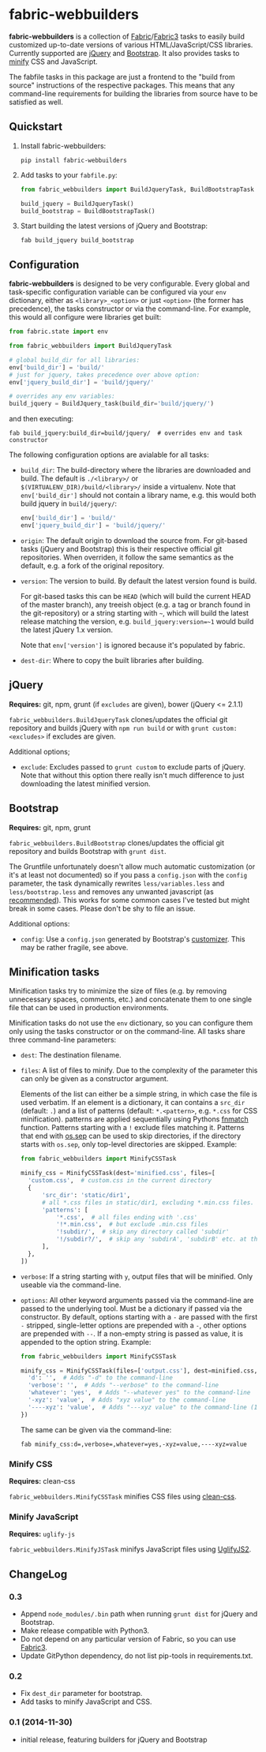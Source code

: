 fabric-webbuilders
==================

**fabric-webbuilders** is a collection of
[Fabric](http://www.fabfile.org/)/[Fabric3](https://github.com/mathiasertl/Fabric) tasks to easily
build customized up-to-date versions of various HTML/JavaScript/CSS libraries. Currently supported
are [jQuery](http://jquery.com/) and [Bootstrap](http://getbootstrap.com/). It also provides tasks
to [minify](#minification-tasks) CSS and JavaScript.

The fabfile tasks in this package are just a frontend to the "build from source" instructions of
the respective packages. This means that any command-line requirements for building the libraries
from source have to be satisfied as well.

Quickstart
----------

1. Install fabric-webbuilders:

   ```
   pip install fabric-webbuilders
   ```

2. Add tasks to your ``fabfile.py``:

   ```python
   from fabric_webbuilders import BuildJqueryTask, BuildBootstrapTask

   build_jquery = BuildJqueryTask()
   build_bootstrap = BuildBootstrapTask()
   ```

3. Start building the latest versions of jQuery and Bootstrap:

   ```
   fab build_jquery build_bootstrap
   ```

Configuration
-------------

**fabric-webbuilders** is designed to be very configurable. Every global and task-specific
configuration variable can be configured via your ``env`` dictionary, either as
``<library>_<option>`` or just ``<option>`` (the former has precedence), the tasks constructor or
via the command-line. For example, this would all configure were libraries get built:

```python
from fabric.state import env

from fabric_webbuilders import BuildJqueryTask

# global build_dir for all libraries:
env['build_dir'] = 'build/'
# just for jquery, takes precedence over above option:
env['jquery_build_dir'] = 'build/jquery/'

# overrides any env variables:
build_jquery = BuildJquery_task(build_dir='build/jquery/')
```

and then executing:

```
fab build_jquery:build_dir=build/jquery/  # overrides env and task constructor
```

The following configuration options are avialable for all tasks:

* ``build_dir``: The build-directory where the libraries are downloaded and build. The default is
  ``./<library>/`` or ``$(VIRTUALENV_DIR)/build/<library>/`` inside a virtualenv. Note that
  ``env['build_dir']`` should not contain a library name, e.g. this would both build jquery in
  ``build/jquery/``:

  ```python
  env['build_dir'] = 'build/'
  env['jquery_build_dir'] = 'build/jquery/'
  ```

* ``origin``: The default origin to download the source from. For git-based tasks (jQuery and
  Bootstrap) this is their respective official git repositories. When overriden, it follow the same
  semantics as the default, e.g. a fork of the original repository.
* ``version``: The version to build. By default the latest version found is build. 

  For git-based tasks this can be ``HEAD`` (which will build the current HEAD of the master
  branch), any treeish object (e.g.  a tag or branch found in the git-repository) or a string
  starting with ``~``, which will build the latest release matching the version, e.g.
  ``build_jquery:version=~1`` would build the latest jQuery 1.x version.

  Note that ``env['version']`` is ignored because it's populated by fabric.
* ``dest-dir``: Where to copy the built libraries after building.


jQuery
------

**Requires:** git, npm, grunt (if ``excludes`` are given), bower (jQuery <= 2.1.1)

``fabric_webbuilders.BuildJqueryTask`` clones/updates the official git repository and builds jQuery
with ``npm run build`` or with ``grunt custom:<excludes>`` if excludes are given.

Additional options;

* ``exclude``: Excludes passed to ``grunt custom`` to exclude parts of jQuery. Note that without
  this option there really isn't much difference to just downloading the latest minified version.

Bootstrap
---------

**Requires:** git, npm, grunt

``fabric_webbuilders.BuildBootstrap`` clones/updates the official git repository and builds
Bootstrap with ``grunt dist``.

The Gruntfile unfortunately doesn't allow much automatic customization (or it's at least not
documented) so if you pass a ``config.json`` with the ``config`` parameter, the task dynamically
rewrites ``less/variables.less`` and ``less/bootstrap.less`` and removes any unwanted javascript
(as
[recommended](http://stackoverflow.com/questions/25389975/grunt-does-not-load-config-json-to-build-bootstrap)).
This works for some common cases I've tested but might break in some cases. Please don't be shy to
file an issue.

Additional options:

* ``config``: Use a ``config.json`` generated by Bootstrap's
  [customizer](http://getbootstrap.com/customize/). This may be rather fragile, see above.


Minification tasks
------------------

Minification tasks try to minimize the size of files (e.g. by removing unnecessary spaces,
comments, etc.) and concatenate them to one single file that can be used in production
environments.

Minification tasks do not use the ``env`` dictionary, so you can configure them only using the
tasks constructor or on the command-line. All tasks share three command-line parameters:

* ``dest``: The destination filename.
* ``files``: A list of files to minify. Due to the complexity of the parameter this can only be
  given as a constructor argument.
  
  Elements of the list can either be a simple string, in which case the file is used verbatim. If
  an element is a dictionary, it can contains a ``src_dir`` (default: ``.``) and a list of
  patterns (default: ``*.<pattern>``, e.g. ``*.css`` for CSS minification). patterns are applied
  sequentially using Pythons
  [fnmatch](https://docs.python.org/2/library/fnmatch.html#fnmatch.fnmatch) function. Patterns
  starting with a ``!`` exclude files matching it. Patterns that end with
  [os.sep](https://docs.python.org/2/library/os.html#os.sep) can be used to skip directories, if
  the directory starts with ``os.sep``, only top-level directories are skipped. Example:

  ```python
  from fabric_webbuilders import MinifyCSSTask
  
  minify_css = MinifyCSSTask(dest='minified.css', files=[
    'custom.css',  # custom.css in the current directory
    {  
        'src_dir': 'static/dir1',
        # all *.css files in static/dir1, excluding *.min.css files.
        'patterns': [
            '*.css',  # all files ending with '.css'
            '!*.min.css',  # but exclude .min.css files
            '!subdir/',  # skip any directory called 'subdir'
            '!/subdir?/',  # skip any 'subdirA', 'subdirB' etc. at the root-level
        ],
    },
  ])
  ```
* ``verbose``: If a string starting with ``y``, output files that will be minified. Only useable
  via the command-line.
* ``options``: All other keyword arguments passed via the command-line are passed to the underlying
  tool. Must be a dictionary if passed via the constructor. By default, options starting with a
  ``-`` are passed with the first ``-`` stripped, single-letter options are prepended with a ``-``,
  other options are prepended with ``--``. If a non-empty string is passed as value, it is appended
  to the option string. Example:

  ```python
  from fabric_webbuilders import MinifyCSSTask
  
  minify_css = MinifyCSSTask(files=['output.css'], dest=minified.css, options={
    'd': '',  # Adds "-d" to the command-line
    'verbose': '',  # Adds "--verbose" to the command-line
    'whatever': 'yes',  # Adds "--whatever yes" to the command-line
    '-xyz': 'value',  # Adds "xyz value" to the command-line
    '----xyz': 'value',  # Adds "---xyz value" to the command-line (1st - stripped)
  })
  ```

  The same can be given via the command-line:

  ```
  fab minify_css:d=,verbose=,whatever=yes,-xyz=value,----xyz=value
  ```


### Minify CSS

**Requires:** clean-css

``fabric_webbuilders.MinifyCSSTask`` minifies CSS files using
[clean-css](https://github.com/jakubpawlowicz/clean-css).

### Minify JavaScript

**Requires:** ``uglify-js``

``fabric_webbuilders.MinifyJSTask`` minifys JavaScript files using
[UglifyJS2](https://github.com/mishoo/UglifyJS2).


ChangeLog
---------

### 0.3

* Append `node_modules/.bin` path when running `grunt dist` for jQuery and Bootstrap.
* Make release compatible with Python3.
* Do not depend on any particular version of Fabric, so you can use
  [Fabric3](https://github.com/mathiasertl/fabric/).
* Update GitPython dependency, do not list pip-tools in requirements.txt.

### 0.2

* Fix ``dest_dir`` parameter for bootstrap.
* Add tasks to minify JavaScript and CSS.

### 0.1 (2014-11-30)

* initial release, featuring builders for jQuery and Bootstrap
